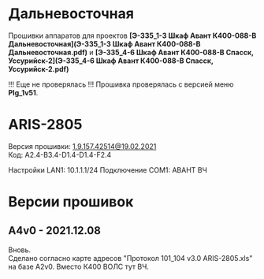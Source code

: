 ﻿﻿Дальневосточная
===============

Прошивки аппаратов для проектов **[Э-335_1-3 Шкаф Авант К400-088-В Дальневосточная](Э-335_1-3 Шкаф Авант К400-088-В Дальневосточная.pdf)** и **[Э-335_4-6 Шкаф Авант К400-088-В Спасск, Уссурийск-2](Э-335_4-6 Шкаф Авант К400-088-В Спасск, Уссурийск-2.pdf)**

!!! Еще не проверялась !!! Прошивка проверялась с версией меню **PIg_1v51**.


# ARIS-2805

Версия прошивки: 1.9.157.42514@19.02.2021  
Код: A2.4-B3.4-D1.4-D1.4-F2.4

Настройки LAN1: 10.1.1.1/24
Подключение COM1: АВАНТ ВЧ


# Версии прошивок

## A4v0 - 2021.12.08

Вновь.  
Сделано согласно карте адресов "Протокол 101_104 v3.0 ARIS-2805.xls" на базе A2v0. Вместо К400 ВОЛС тут ВЧ.

